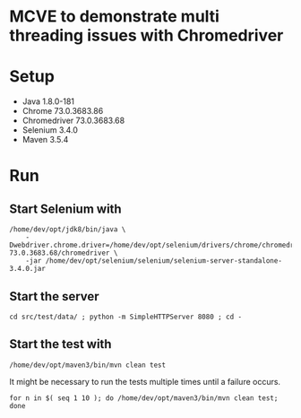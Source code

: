 
# MCVE to demonstrate multi threading issues with Chromedriver

# Setup

- Java 1.8.0-181
- Chrome 73.0.3683.86
- Chromedriver 73.0.3683.68
- Selenium 3.4.0
- Maven 3.5.4

# Run

## Start Selenium with

```
/home/dev/opt/jdk8/bin/java \
	-Dwebdriver.chrome.driver=/home/dev/opt/selenium/drivers/chrome/chromedriver-73.0.3683.68/chromedriver \
	-jar /home/dev/opt/selenium/selenium/selenium-server-standalone-3.4.0.jar
```

## Start the server

```
cd src/test/data/ ; python -m SimpleHTTPServer 8080 ; cd -
```

## Start the test with

```
/home/dev/opt/maven3/bin/mvn clean test
```

It might be necessary to run the tests multiple times until a failure occurs.

```
for n in $( seq 1 10 ); do /home/dev/opt/maven3/bin/mvn clean test; done
```
